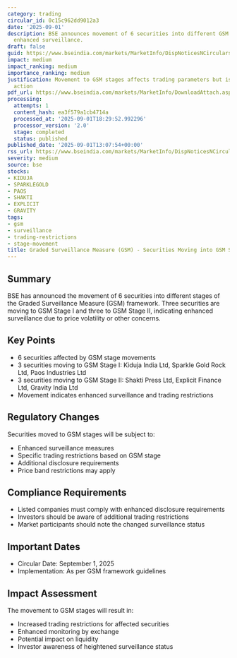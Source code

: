 ```yaml
---
category: trading
circular_id: 0c15c962dd9012a3
date: '2025-09-01'
description: BSE announces movement of 6 securities into different GSM stages for
  enhanced surveillance.
draft: false
guid: https://www.bseindia.com/markets/MarketInfo/DispNoticesNCirculars.aspx?Noticeid={C637C823-6C52-40B3-A858-6A1543FB1EA8}&noticeno=20250901-42&dt=09/01/2025&icount=42&totcount=49&flag=0
impact: medium
impact_ranking: medium
importance_ranking: medium
justification: Movement to GSM stages affects trading parameters but is routine surveillance
  action
pdf_url: https://www.bseindia.com/markets/MarketInfo/DownloadAttach.aspx?id=20250901-42&attachedId=5c5ba113-c20d-4a68-b734-c35345209573
processing:
  attempts: 1
  content_hash: ea3f579a1cb4714a
  processed_at: '2025-09-01T18:29:52.992296'
  processor_version: '2.0'
  stage: completed
  status: published
published_date: '2025-09-01T13:07:54+00:00'
rss_url: https://www.bseindia.com/markets/MarketInfo/DispNoticesNCirculars.aspx?Noticeid={C637C823-6C52-40B3-A858-6A1543FB1EA8}&noticeno=20250901-42&dt=09/01/2025&icount=42&totcount=49&flag=0
severity: medium
source: bse
stocks:
- KIDUJA
- SPARKLEGOLD
- PAOS
- SHAKTI
- EXPLICIT
- GRAVITY
tags:
- gsm
- surveillance
- trading-restrictions
- stage-movement
title: Graded Surveillance Measure (GSM) - Securities Moving into GSM Stages
---
```


## Summary

BSE has announced the movement of 6 securities into different stages of the Graded Surveillance Measure (GSM) framework. Three securities are moving to GSM Stage I and three to GSM Stage II, indicating enhanced surveillance due to price volatility or other concerns.

## Key Points

- 6 securities affected by GSM stage movements
- 3 securities moving to GSM Stage I: Kiduja India Ltd, Sparkle Gold Rock Ltd, Paos Industries Ltd
- 3 securities moving to GSM Stage II: Shakti Press Ltd, Explicit Finance Ltd, Gravity India Ltd
- Movement indicates enhanced surveillance and trading restrictions

## Regulatory Changes

Securities moved to GSM stages will be subject to:
- Enhanced surveillance measures
- Specific trading restrictions based on GSM stage
- Additional disclosure requirements
- Price band restrictions may apply

## Compliance Requirements

- Listed companies must comply with enhanced disclosure requirements
- Investors should be aware of additional trading restrictions
- Market participants should note the changed surveillance status

## Important Dates

- Circular Date: September 1, 2025
- Implementation: As per GSM framework guidelines

## Impact Assessment

The movement to GSM stages will result in:
- Increased trading restrictions for affected securities
- Enhanced monitoring by exchange
- Potential impact on liquidity
- Investor awareness of heightened surveillance status